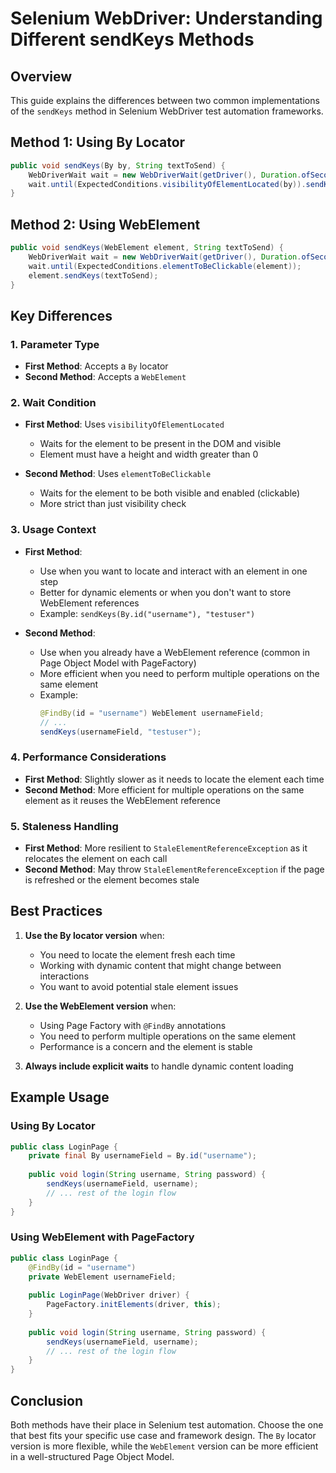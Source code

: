 # Selenium WebDriver: Understanding Different sendKeys Methods

## Overview
This guide explains the differences between two common implementations of the `sendKeys` method in Selenium WebDriver test automation frameworks.

## Method 1: Using By Locator
```java
public void sendKeys(By by, String textToSend) {
    WebDriverWait wait = new WebDriverWait(getDriver(), Duration.ofSeconds(GlobalVariables.DEFAULT_EXPLICIT_TIMEOUT));
    wait.until(ExpectedConditions.visibilityOfElementLocated(by)).sendKeys(textToSend);
}
```

## Method 2: Using WebElement
```java
public void sendKeys(WebElement element, String textToSend) {
    WebDriverWait wait = new WebDriverWait(getDriver(), Duration.ofSeconds(GlobalVariables.DEFAULT_EXPLICIT_TIMEOUT));
    wait.until(ExpectedConditions.elementToBeClickable(element));
    element.sendKeys(textToSend);
}
```

## Key Differences

### 1. Parameter Type
- **First Method**: Accepts a `By` locator
- **Second Method**: Accepts a `WebElement`

### 2. Wait Condition
- **First Method**: Uses `visibilityOfElementLocated`
  - Waits for the element to be present in the DOM and visible
  - Element must have a height and width greater than 0

- **Second Method**: Uses `elementToBeClickable`
  - Waits for the element to be both visible and enabled (clickable)
  - More strict than just visibility check

### 3. Usage Context
- **First Method**:
  - Use when you want to locate and interact with an element in one step
  - Better for dynamic elements or when you don't want to store WebElement references
  - Example: `sendKeys(By.id("username"), "testuser")`

- **Second Method**:
  - Use when you already have a WebElement reference (common in Page Object Model with PageFactory)
  - More efficient when you need to perform multiple operations on the same element
  - Example:
    ```java
    @FindBy(id = "username") WebElement usernameField;
    // ...
    sendKeys(usernameField, "testuser");
    ```

### 4. Performance Considerations
- **First Method**: Slightly slower as it needs to locate the element each time
- **Second Method**: More efficient for multiple operations on the same element as it reuses the WebElement reference

### 5. Staleness Handling
- **First Method**: More resilient to `StaleElementReferenceException` as it relocates the element on each call
- **Second Method**: May throw `StaleElementReferenceException` if the page is refreshed or the element becomes stale

## Best Practices
1. **Use the By locator version** when:
   - You need to locate the element fresh each time
   - Working with dynamic content that might change between interactions
   - You want to avoid potential stale element issues

2. **Use the WebElement version** when:
   - Using Page Factory with `@FindBy` annotations
   - You need to perform multiple operations on the same element
   - Performance is a concern and the element is stable

3. **Always include explicit waits** to handle dynamic content loading

## Example Usage

### Using By Locator
```java
public class LoginPage {
    private final By usernameField = By.id("username");
    
    public void login(String username, String password) {
        sendKeys(usernameField, username);
        // ... rest of the login flow
    }
}
```

### Using WebElement with PageFactory
```java
public class LoginPage {
    @FindBy(id = "username") 
    private WebElement usernameField;
    
    public LoginPage(WebDriver driver) {
        PageFactory.initElements(driver, this);
    }
    
    public void login(String username, String password) {
        sendKeys(usernameField, username);
        // ... rest of the login flow
    }
}
```

## Conclusion
Both methods have their place in Selenium test automation. Choose the one that best fits your specific use case and framework design. The `By` locator version is more flexible, while the `WebElement` version can be more efficient in a well-structured Page Object Model.
